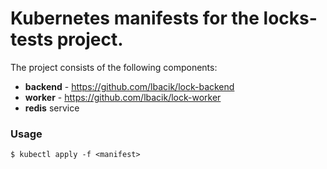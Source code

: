 # Kubernetes manifests for the locks-tests project.



The project consists of the following components:

* **backend** - https://github.com/lbacik/lock-backend 
* **worker** - https://github.com/lbacik/lock-worker
* **redis** service



### Usage



```
$ kubectl apply -f <manifest>
```

